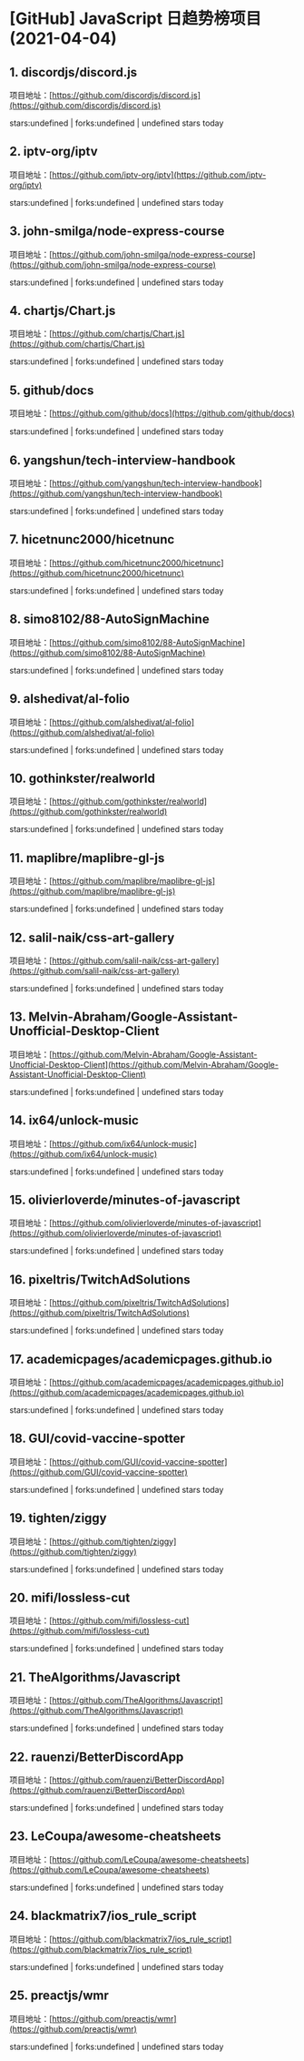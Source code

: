 # [GitHub] JavaScript 日趋势榜项目(2021-04-04)

## 1. discordjs/discord.js 

项目地址：[https://github.com/discordjs/discord.js](https://github.com/discordjs/discord.js)

stars:undefined | forks:undefined | undefined stars today 



## 2. iptv-org/iptv 

项目地址：[https://github.com/iptv-org/iptv](https://github.com/iptv-org/iptv)

stars:undefined | forks:undefined | undefined stars today 



## 3. john-smilga/node-express-course 

项目地址：[https://github.com/john-smilga/node-express-course](https://github.com/john-smilga/node-express-course)

stars:undefined | forks:undefined | undefined stars today 



## 4. chartjs/Chart.js 

项目地址：[https://github.com/chartjs/Chart.js](https://github.com/chartjs/Chart.js)

stars:undefined | forks:undefined | undefined stars today 



## 5. github/docs 

项目地址：[https://github.com/github/docs](https://github.com/github/docs)

stars:undefined | forks:undefined | undefined stars today 



## 6. yangshun/tech-interview-handbook 

项目地址：[https://github.com/yangshun/tech-interview-handbook](https://github.com/yangshun/tech-interview-handbook)

stars:undefined | forks:undefined | undefined stars today 



## 7. hicetnunc2000/hicetnunc 

项目地址：[https://github.com/hicetnunc2000/hicetnunc](https://github.com/hicetnunc2000/hicetnunc)

stars:undefined | forks:undefined | undefined stars today 



## 8. simo8102/88-AutoSignMachine 

项目地址：[https://github.com/simo8102/88-AutoSignMachine](https://github.com/simo8102/88-AutoSignMachine)

stars:undefined | forks:undefined | undefined stars today 



## 9. alshedivat/al-folio 

项目地址：[https://github.com/alshedivat/al-folio](https://github.com/alshedivat/al-folio)

stars:undefined | forks:undefined | undefined stars today 



## 10. gothinkster/realworld 

项目地址：[https://github.com/gothinkster/realworld](https://github.com/gothinkster/realworld)

stars:undefined | forks:undefined | undefined stars today 



## 11. maplibre/maplibre-gl-js 

项目地址：[https://github.com/maplibre/maplibre-gl-js](https://github.com/maplibre/maplibre-gl-js)

stars:undefined | forks:undefined | undefined stars today 



## 12. salil-naik/css-art-gallery 

项目地址：[https://github.com/salil-naik/css-art-gallery](https://github.com/salil-naik/css-art-gallery)

stars:undefined | forks:undefined | undefined stars today 



## 13. Melvin-Abraham/Google-Assistant-Unofficial-Desktop-Client 

项目地址：[https://github.com/Melvin-Abraham/Google-Assistant-Unofficial-Desktop-Client](https://github.com/Melvin-Abraham/Google-Assistant-Unofficial-Desktop-Client)

stars:undefined | forks:undefined | undefined stars today 



## 14. ix64/unlock-music 

项目地址：[https://github.com/ix64/unlock-music](https://github.com/ix64/unlock-music)

stars:undefined | forks:undefined | undefined stars today 



## 15. olivierloverde/minutes-of-javascript 

项目地址：[https://github.com/olivierloverde/minutes-of-javascript](https://github.com/olivierloverde/minutes-of-javascript)

stars:undefined | forks:undefined | undefined stars today 



## 16. pixeltris/TwitchAdSolutions 

项目地址：[https://github.com/pixeltris/TwitchAdSolutions](https://github.com/pixeltris/TwitchAdSolutions)

stars:undefined | forks:undefined | undefined stars today 



## 17. academicpages/academicpages.github.io 

项目地址：[https://github.com/academicpages/academicpages.github.io](https://github.com/academicpages/academicpages.github.io)

stars:undefined | forks:undefined | undefined stars today 



## 18. GUI/covid-vaccine-spotter 

项目地址：[https://github.com/GUI/covid-vaccine-spotter](https://github.com/GUI/covid-vaccine-spotter)

stars:undefined | forks:undefined | undefined stars today 



## 19. tighten/ziggy 

项目地址：[https://github.com/tighten/ziggy](https://github.com/tighten/ziggy)

stars:undefined | forks:undefined | undefined stars today 



## 20. mifi/lossless-cut 

项目地址：[https://github.com/mifi/lossless-cut](https://github.com/mifi/lossless-cut)

stars:undefined | forks:undefined | undefined stars today 



## 21. TheAlgorithms/Javascript 

项目地址：[https://github.com/TheAlgorithms/Javascript](https://github.com/TheAlgorithms/Javascript)

stars:undefined | forks:undefined | undefined stars today 



## 22. rauenzi/BetterDiscordApp 

项目地址：[https://github.com/rauenzi/BetterDiscordApp](https://github.com/rauenzi/BetterDiscordApp)

stars:undefined | forks:undefined | undefined stars today 



## 23. LeCoupa/awesome-cheatsheets 

项目地址：[https://github.com/LeCoupa/awesome-cheatsheets](https://github.com/LeCoupa/awesome-cheatsheets)

stars:undefined | forks:undefined | undefined stars today 



## 24. blackmatrix7/ios_rule_script 

项目地址：[https://github.com/blackmatrix7/ios_rule_script](https://github.com/blackmatrix7/ios_rule_script)

stars:undefined | forks:undefined | undefined stars today 



## 25. preactjs/wmr 

项目地址：[https://github.com/preactjs/wmr](https://github.com/preactjs/wmr)

stars:undefined | forks:undefined | undefined stars today 



